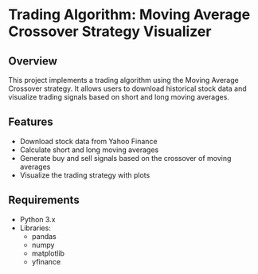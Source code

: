 # Trading Algorithm: Moving Average Crossover Strategy Visualizer

## Overview
This project implements a trading algorithm using the Moving Average Crossover strategy. It allows users to download historical stock data and visualize trading signals based on short and long moving averages.

## Features
- Download stock data from Yahoo Finance
- Calculate short and long moving averages
- Generate buy and sell signals based on the crossover of moving averages
- Visualize the trading strategy with plots

## Requirements
- Python 3.x
- Libraries:
  - pandas
  - numpy
  - matplotlib
  - yfinance
